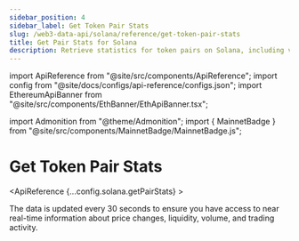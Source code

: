 ```yaml
---
sidebar_position: 4
sidebar_label: Get Token Pair Stats
slug: /web3-data-api/solana/reference/get-token-pair-stats
title: Get Pair Stats for Solana
description: Retrieve statistics for token pairs on Solana, including volume and liquidity data.
---
```


import ApiReference from "@site/src/components/ApiReference";
import config from "@site/docs/configs/api-reference/configs.json";
import EthereumApiBanner from "@site/src/components/EthBanner/EthApiBanner.tsx";

import Admonition from "@theme/Admonition";
import { MainnetBadge } from "@site/src/components/MainnetBadge/MainnetBadge.js";

# Get Token Pair Stats <MainnetBadge />

<ApiReference {...config.solana.getPairStats} >
<EthereumApiBanner
  customTitle="Looking for token pair stats on EVM?"
  customText="Access token pair stats on EVM using our API."
  customButtonText="Explore EVM API"
  customButtonLink="/web3-data-api/evm/reference/get-token-pair-stats"
/>

<Admonition type="info" title="Note">

<p>
The data is updated every 30 seconds to ensure you have access to near real-time information about price changes, liquidity, volume, and trading activity.

</p>
</Admonition>
</ApiReference>
